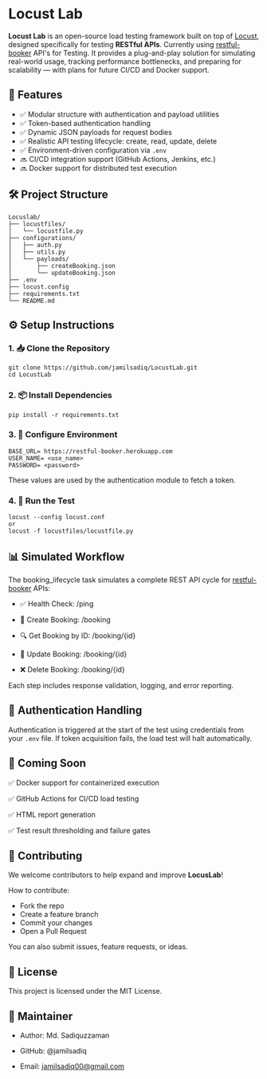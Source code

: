 # Locust Lab 
**Locust Lab** is an open-source load testing framework built on top of [Locust](https://locust.io), designed specifically for testing **RESTful APIs**. Currently using [restful-booker](https://restful-booker.herokuapp.com/apidoc/index.html) API's for Testing.  It provides a plug-and-play solution for simulating real-world usage, tracking performance bottlenecks, and preparing for scalability — with plans for future CI/CD and Docker support.


## 🚀 Features

- ✅ Modular structure with authentication and payload utilities
- ✅ Token-based authentication handling
- ✅ Dynamic JSON payloads for request bodies
- ✅ Realistic API testing lifecycle: create, read, update, delete
- ✅ Environment-driven configuration via `.env`
- 🔜 CI/CD integration support (GitHub Actions, Jenkins, etc.)
- 🔜 Docker support for distributed test execution

## 🛠️ Project Structure
``` 
Locuslab/
├── locustfiles/
│   └── locustfile.py
├── configurations/
│   ├── auth.py
│   ├── utils.py
│   └── payloads/
│       ├── createBooking.json
│       └── updateBooking.json
├── .env
├── locust.config          
├── requirements.txt
└── README.md

```
## ⚙️ Setup Instructions
### 1. 📥 Clone the Repository
```
git clone https://github.com/jamilsadiq/LocustLab.git
cd LocustLab
```
### 2. 📦 Install Dependencies
```
pip install -r requirements.txt
```
### 3. 🧪 Configure Environment
```
BASE_URL= https://restful-booker.herokuapp.com
USER_NAME= <use_name>
PASSWORD= <password>
```
These values are used by the authentication module to fetch a token.
### 4. 🚀 Run the Test
```
locust --config locust.conf
or
locust -f locustfiles/locustfile.py
```
## 📊 Simulated Workflow
The booking_lifecycle task simulates a complete REST API cycle for [restful-booker](https://restful-booker.herokuapp.com/apidoc/index.html) APIs:

- ✅ Health Check: /ping

- 📝 Create Booking: /booking

- 🔍 Get Booking by ID: /booking/{id}

- 🔁 Update Booking: /booking/{id}

- ❌ Delete Booking: /booking/{id}

Each step includes response validation, logging, and error reporting.
## 📌 Authentication Handling
Authentication is triggered at the start of the test using credentials from your ```.env``` file. If token acquisition fails, the load test will halt automatically.

## 🐳 Coming Soon
✅ Docker support for containerized execution

✅ GitHub Actions for CI/CD load testing

✅ HTML report generation

✅ Test result thresholding and failure gates

## 🤝 Contributing
We welcome contributors to help expand and improve **LocusLab**!

How to contribute:
- Fork the repo
- Create a feature branch
- Commit your changes
- Open a Pull Request

You can also submit issues, feature requests, or ideas.

## 📄 License
This project is licensed under the MIT License.

## 👤 Maintainer
- Author: Md. Sadiquzzaman

- GitHub: @jamilsadiq

- Email: jamilsadiq00@gmail.com
